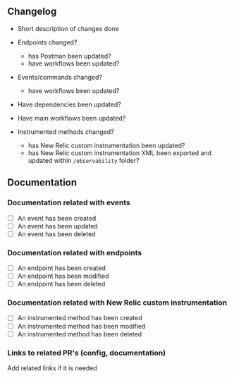 ## Changelog

* Short description of changes done

* Endpoints changed?
    * has Postman been updated?
    * have workflows been updated?

* Events/commands changed?
    * have workflows been updated?

* Have dependencies been updated?

* Have main workflows been updated?

* Instrumented methods changed?
    * has New Relic custom instrumentation been updated?
    * has New Relic custom instrumentation XML been exported and updated within `/observability` folder? 

## Documentation

### Documentation related with events

- [ ] An event has been created
- [ ] An event has been updated
- [ ] An event has been deleted

### Documentation related with endpoints

- [ ] An endpoint has been created
- [ ] An endpoint has been modified
- [ ] An endpoint has been deleted

### Documentation related with New Relic custom instrumentation

- [ ] An instrumented method has been created
- [ ] An instrumented method has been modified
- [ ] An instrumented method has been deleted

### Links to related PR's (config, documentation)

Add related links if it is needed
